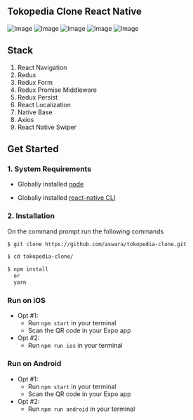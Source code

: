 
## Tokopedia Clone React Native

![Image](./screenshot/1.jpeg)
![Image](./screenshot/2.jpeg)
![Image](./screenshot/3.jpeg)
![Image](./screenshot/4.jpeg)
![Image](./screenshot/5.jpeg)


## Stack
1. React Navigation
2. Redux
3. Redux Form
4. Redux Promise Middleware
5. Redux Persist
6. React Localization
7. Native Base
8. Axios
9. React Native Swiper

## Get Started

### 1. System Requirements

* Globally installed [node](https://nodejs.org/en/)

* Globally installed [react-native CLI](https://facebook.github.io/react-native/docs/getting-started.html)


### 2. Installation

On the command prompt run the following commands

```sh
$ git clone https://github.com/aswara/tokopedia-clone.git

$ cd tokopedia-clone/

$ npm install
  or
  yarn
```

### Run on iOS

 * Opt #1:
 	* Run `npm start` in your terminal
	* Scan the QR code in your Expo app
 * Opt #2:
	* Run `npm run ios` in your terminal

### Run on Android

  * Opt #1:
	* Run `npm start` in your terminal
	* Scan the QR code in your Expo app
  * Opt #2:
	* Run `npm run android` in your terminal
